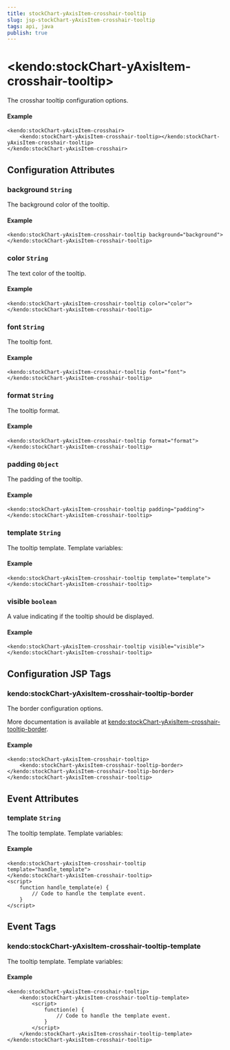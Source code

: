 ```yaml
---
title: stockChart-yAxisItem-crosshair-tooltip
slug: jsp-stockChart-yAxisItem-crosshair-tooltip
tags: api, java
publish: true
---
```


# \<kendo:stockChart-yAxisItem-crosshair-tooltip\>

The crosshar tooltip configuration options.

#### Example
    <kendo:stockChart-yAxisItem-crosshair>
        <kendo:stockChart-yAxisItem-crosshair-tooltip></kendo:stockChart-yAxisItem-crosshair-tooltip>
    </kendo:stockChart-yAxisItem-crosshair>

## Configuration Attributes

### background `String`

The background color of the tooltip.

#### Example
    <kendo:stockChart-yAxisItem-crosshair-tooltip background="background">
    </kendo:stockChart-yAxisItem-crosshair-tooltip>

### color `String`

The text color of the tooltip.

#### Example
    <kendo:stockChart-yAxisItem-crosshair-tooltip color="color">
    </kendo:stockChart-yAxisItem-crosshair-tooltip>

### font `String`

The tooltip font.

#### Example
    <kendo:stockChart-yAxisItem-crosshair-tooltip font="font">
    </kendo:stockChart-yAxisItem-crosshair-tooltip>

### format `String`

The tooltip format.

#### Example
    <kendo:stockChart-yAxisItem-crosshair-tooltip format="format">
    </kendo:stockChart-yAxisItem-crosshair-tooltip>

### padding `Object`

The padding of the tooltip.

#### Example
    <kendo:stockChart-yAxisItem-crosshair-tooltip padding="padding">
    </kendo:stockChart-yAxisItem-crosshair-tooltip>

### template `String`

The tooltip template.
Template variables:

#### Example
    <kendo:stockChart-yAxisItem-crosshair-tooltip template="template">
    </kendo:stockChart-yAxisItem-crosshair-tooltip>

### visible `boolean`

A value indicating if the tooltip should be displayed.

#### Example
    <kendo:stockChart-yAxisItem-crosshair-tooltip visible="visible">
    </kendo:stockChart-yAxisItem-crosshair-tooltip>


##  Configuration JSP Tags

### kendo:stockChart-yAxisItem-crosshair-tooltip-border

The border configuration options.

More documentation is available at [kendo:stockChart-yAxisItem-crosshair-tooltip-border](stockchart/yaxisitem-crosshair-tooltip-border).

#### Example

    <kendo:stockChart-yAxisItem-crosshair-tooltip>
        <kendo:stockChart-yAxisItem-crosshair-tooltip-border></kendo:stockChart-yAxisItem-crosshair-tooltip-border>
    </kendo:stockChart-yAxisItem-crosshair-tooltip>


## Event Attributes

### template `String`

The tooltip template.
Template variables:

#### Example
    <kendo:stockChart-yAxisItem-crosshair-tooltip template="handle_template">
    </kendo:stockChart-yAxisItem-crosshair-tooltip>
    <script>
        function handle_template(e) {
            // Code to handle the template event.
        }
    </script>

## Event Tags

### kendo:stockChart-yAxisItem-crosshair-tooltip-template

The tooltip template.
Template variables:

#### Example
    <kendo:stockChart-yAxisItem-crosshair-tooltip>
        <kendo:stockChart-yAxisItem-crosshair-tooltip-template>
            <script>
                function(e) {
                    // Code to handle the template event.
                }
            </script>
        </kendo:stockChart-yAxisItem-crosshair-tooltip-template>
    </kendo:stockChart-yAxisItem-crosshair-tooltip>

